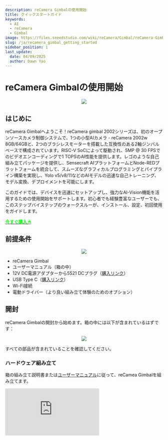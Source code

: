 ```yaml
---
description: reCamera Gimbalの使用開始
title: クイックスタートガイド
keywords:
  - AI
  - reCamera
  - Gimbal
image: https://files.seeedstudio.com/wiki/reCamera/Gimbal/reCamera-Gimbal.webp
slug: /ja/recamera_gimbal_getting_started
sidebar_position: 1
last_update:
  date: 04/09/2025
  author: Dawn Yao
---
```


# reCamera Gimbalの使用開始

<div align="center"><img width={600} src="https://files.seeedstudio.com/wiki/reCamera/Gimbal/reCamera-Gimbal.png" /></div>

## はじめに

reCamera Gimbalへようこそ！reCamera gimbal 2002シリーズは、初のオープンソースカメラ制御システムで、1つの小型AIカメラ - reCamera 2002w 8GB/64GBと、2つのブラシレスモーターを搭載した互換性のある2軸ジンバルベースで構成されています。RISC-V SoCによって駆動され、5MP @ 30 FPSでのビデオエンコーディングで1 TOPSのAI性能を提供します。レゴのような自己組み立てパッケージを提供し、Sensecraft AIプラットフォームとNode-REDプラットフォームを統合して、スムーズなグラフィカルプログラミングとパイプライン構築を実現し、Yolo v5/v8/11などのAIモデルの迅速な自己トレーニング、モデル変換、デプロイメントを可能にします。

このガイドでは、デバイスを迅速にセットアップし、強力なAI-Vision機能を活用するための使用開始をサポートします。初心者でも経験豊富なユーザーでも、このステップバイステップのウォークスルーが、インストール、設定、初回使用をガイドします。

<div class="get_one_now_container" style={{textAlign: 'center'}}>
    <a class="get_one_now_item" href="https://www.seeedstudio.com/reCamera-gimbal-2002w-optional-accessories.html" target="_blank">
            <strong><span><font color={'FFFFFF'} size={"4"}> 今すぐ購入 🖱</font></span></strong>
    </a>
</div>

## 前提条件

<div align="center"><img width={1000} src="https://files.seeedstudio.com/wiki/reCamera/Gimbal/Gimbal_prerequisites.png" /></div>

- reCamera Gimbal
- ユーザーマニュアル（箱の中）
- 12V DC電源アダプターから5521 DCプラグ（[購入リンク](https://www.seeedstudio.com/Power-Adapter-12V-2A-US-p-5731.html)）
- USB Type C（[購入リンク](https://www.seeedstudio.com/USB-3-1-Type-C-to-A-Cable-1-Meter-3-1A-p-4085.html)）
- Wi-Fi接続
- 電動ドライバー（より良い組み立て体験のためのオプション）

## 開封

reCamera Gimbalの開封から始めます。箱の中には以下が含まれているはずです：

<div align="center"><img width={1000} src="https://files.seeedstudio.com/wiki/reCamera/Gimbal/Gimbal_Partlist.png" /></div>

すべての部品が含まれていることを確認してください。

### ハードウェア組み立て

箱の組み立て説明書または[ユーザーマニュアル](#jump1)に従って、reCamea Gimbalを組み立てます。

<div style={{textAlign:'center'}}><iframe width={560} height={315} src="https://www.youtube.com/embed/VAkhDHct0p4" title="YouTube video player" frameBorder={0} allow="accelerometer; autoplay; clipboard-write; encrypted-media; gyroscope; picture-in-picture; web-share" allowFullScreen /></div>

:::note
すべてのネジがしっかりと締められていることを確認してください。そうでないとモーターの動作に影響します。
:::

### デバイスのセットアップとログイン

**ステップ1:** Gimbalを組み立てた後、reCamera GimbalからPCにUSBケーブルを接続します。ウェブサイトで`192.168.42.1`にアクセスし、デフォルトパスワードを変更します。WiFi APセットアップモードを使用している場合は、代わりに`192.168.16.1`にアクセスしてください。

<div align="center"><img width={600} src="https://files.seeedstudio.com/wiki/reCamera/Gimbal/Gimbal_1.png" /></div>

:::note
パスワードを覚えておいてください。そうでないと、デバイスをリセットするためにすべてのログが消去されます。パスワードを忘れた場合は、デバイスを[工場出荷時設定にリセット](https://wiki.seeedstudio.com/recamera_getting_started/#factory-reset)してください。
:::

:::note
デフォルトのユーザー名とパスワードは両方とも`recamera`です。工場出荷時設定にリセットを実行した場合や、新しい（未設定の）デバイスを使用している場合は、これらのユーザー名とパスワードを使用してください。
:::

**ステップ2:** ここでGimbal Preview Dashboardに移動します。ダッシュボードのコントロールでモーターの動きを体験する前に、`Network`に移動してWi-Fiをセットアップしてください。

<div align="center"><img width={600} src="https://files.seeedstudio.com/wiki/reCamera/Gimbal/dashboard_network.png" /></div>

**ステップ3:** Wi-Fiに接続します。Wi-Fiに正常に接続した後、`ロックアイコン`をクリックしてデバイスのIPアドレスを表示します。

<div align="center"><img width={600} src="https://files.seeedstudio.com/wiki/reCamera/Gimbal/view_wifi_IP.png" /></div>

**ステップ4:** 新しいブラウザタブを開き、このIPアドレスを使用してデバイスにアクセスします。

<div align="center"><img width={400} src="https://files.seeedstudio.com/wiki/reCamera/Gimbal/Gimbal_5.png" /></div>

**ステップ6:** 最適なモーターの動きのために、まずベースに電源を接続し、次にUSB Type Cケーブルを取り外します。

:::note

電圧12Vの電源アダプターを接続する必要があります。

:::

<div align="center"><img width={400} src="https://files.seeedstudio.com/wiki/reCamera/Gimbal/switch_power.png" /></div>

**ステップ7:** `IPアドレス`のブラウザに戻ってダッシュボードにアクセスし、右側の`Calibrateボタン`を押してGimbalを自己校正させます。

:::note

校正中は、校正の失敗を招く可能性があるため、デバイスの動作を妨げないでください。校正は、ジンバルの電源を入れるたびに自動的に実行されます。

:::

<div align="center"><img width={600} src="https://files.seeedstudio.com/wiki/reCamera/Gimbal/gimbal_calibrate.png" /></div>

### 校正動作

ヨー軸は0–360°の動作範囲を持ちますが、構造的制約により実際の機械的範囲は約345°に制限されています。ただし、視覚カバレッジは360°のままです。ピッチ軸は0–180°の動作範囲をサポートします。

<div align="center"><img width={600} src="https://files.seeedstudio.com/wiki/reCamera/Gimbal/movement_range.png" /></div>

電源投入時、ジンバルは自動校正シーケンスを開始します：

- **ヨー軸**: ジンバルは最初に機械的限界（電源ケーブルの上に位置）に向かって時計回りに回転し、次に反対の限界まで反時計回りに回転します。両端に到達した後、中央位置に戻ります。

- **ピッチ軸**: ジンバルは0°位置まで上向きに傾き、次に180°限界に到達するまで下向きに傾き、最後に中央に戻ります。

<div align="center"><img width={600} src="https://files.seeedstudio.com/wiki/reCamera/Gimbal/calibrate.gif" /></div>

このシーケンスでジンバルの自己校正プロセスが完了します。

ターミナルでこのコマンドを入力して校正することもできます

```bash
gimbal cali
```

### キャリブレーション問題のトラブルシューティング

ジンバルがキャリブレーションシーケンスを正しく実行しない場合、いくつかの潜在的な原因が考えられます：

- **機械的制限の確認**: ジンバルを手動でチェックして、動作範囲が妨げられていないか、または不適切に制限されていないかを確認してください。

- **3Dプリント部品からの抵抗をチェック**: モーターが動作する際の抵抗を感じてください。抵抗が過度である場合、モーターの力を増加させるためにモーターのPID設定を調整する必要があるかもしれません。[PIDの調整方法はこちらで確認できます](https://wiki.seeedstudio.com/recamera_pid_adjustment)。または、部品をサンディングしたり、ネジを少し緩めたりして摩擦を減らし、動作を改善してください。

## 基本的なWebアクセス

Web URL：

- **プレビューページ**: `ip_address/#/dashboard`

- **ホームページ**: `ip_address/#/init`
- **ワークスペース**: `ip_address/#/workspace`
- **ネットワーク設定**: `ip_address/#/network`
- **セキュリティ**: `ip_address/#/security`
- **ターミナル**: `ip_address/#/terminal`
- **システム**: `ip_address/#/system`
- **電源**: `ip_address/#/power`
- **オリジナルNode-RED**: `ip_address:1880`

### ジンバルダッシュボードでのクイックスタート

#### モーター制御

セットアップとキャリブレーションが完了したら、ダッシュボードで利用可能なオプションを使用してジンバルを制御できます。`ip_address/#/dashboard`または`ip_address`にアクセスして、Node-REDノードで作成されたジンバルのプレビューダッシュボードにアクセスしてください：

<div align="center"><img width={600} src="https://files.seeedstudio.com/wiki/reCamera/Gimbal/Gimbal_preview.png" /></div>

- **ジョイスティック**: カメラの視野の方向を制御します。例えば、ジョイスティックを右にドラッグすると、画像もそれに応じて右に移動します。
- **スライダー**:
  - ヨーとピッチスライダー: ジンバルを指定された絶対角度に移動します。

    ヨー範囲: 0–360°

    ピッチ範囲: 0–180°

:::note
構造的制約により、ヨー範囲は0–345°に制限され、ピッチ範囲は0–180°に制限されます。これらの範囲外の値を入力した場合、最も近い境界に調整されます。例えば、ヨーに360°を入力した場合、システムは自動的に345°として動作を実行します。
:::

- スピードスライダー: 両方のモーターの速度を同時に調整します。

    速度範囲: 0–720°/s（度/秒）
- **自動追跡**: ドロップダウンメニューからターゲットオブジェクト（例：人、車、猫、犬、ボトル）を選択し、`Start Tracking`をクリックして自動オブジェクト追跡を開始します。`Stop Tracking`をクリックして追跡を終了します。

<div align="center"><img width={600} src="https://files.seeedstudio.com/wiki/reCamera/Gimbal/Gimbal_tarck.png" /></div>

- **スリープボタン**: ジンバルを絶対位置（ヨー: 180°、ピッチ: 180°）に移動します。

:::note

スリープボタンは低電力スリープモードを有効にしません。単純にカメラを下向きに再配置するだけです。

:::

- **スタンバイボタン**: ジンバルを絶対位置（ヨー: 180°、ピッチ: 90°）に移動します。
- **キャリブレートボタン**: ジンバルキャリブレーションプロセスを開始します。
- **緊急停止ボタン**: 動作中に両方のモーターを即座に無効にします。

    ⚠️ 注意: これはキャリブレーションプロセスを中断しません。

#### AIモデルパラメータ

**信頼度**: YOLOモデルの信頼度は、予測された境界ボックスがオブジェクトを含む確率と、その予測がどれだけ正確かを表します。これは0から100の間の値です。

<div align="center"><img width={600} src="https://files.seeedstudio.com/wiki/reCamera/Gimbal/Gimbal_confidence.png" /></div>

**Intersection over Union (IoU)**: IoUは、予測された境界ボックスと正解境界ボックス間の重複を評価するために使用される指標です。これは、2つのボックスの交差領域と2つのボックスの結合領域の比率として計算されます。IoUの値は通常0から1の範囲です。私たちはこれを0-100のスケールに標準化しました。IoU値0は予測ボックスと正解ボックス間に重複がないことを表します。値100は完全な一致を示し、2つのボックスが完全に重複することを意味します。

<div align="center"><img width={600} src="https://files.seeedstudio.com/wiki/reCamera/Gimbal/Gimbal_iou.png" /></div>

### ジンバルダッシュボードフローでのクイックスタート

ダッシュボードがNode-REDノードでどのように作成されているかを知りたい場合は、右下角をクリックするか、`ip_address/#/workspace`にアクセスしてジンバルのNode-REDワークスペースにアクセスしてください

<div align="center"><img width={600} src="https://files.seeedstudio.com/wiki/reCamera/Gimbal/dashboard_to_workspace.png" /></div>

そうすると、デフォルトのジンバルダッシュボードフローが表示されます。各ノードをダブルクリックしてノードの詳細を表示できます。ダッシュボードフローは次のようになります：

<div align="center"><img width={600} src="https://files.seeedstudio.com/wiki/reCamera/Gimbal/workspace_flow.png" /></div>

**モデル設定**:

- スライダーノードを使用して、YOLO AIモデルのIoU（Intersection over Union）と信頼度閾値を調整できます。

**ダッシュボードUI表示**:

- UIテンプレートノードは、現在のモデル設定を示すテキストを表示します。
- また、YOLOによって識別されたオブジェクトの検出ボックスを含む、カメラからのbase64画像をレンダリングします。

**ターゲットによる自動追跡**:

- 関数ノードは、ターゲットオブジェクト（例：幅、高さ、座標）に関する情報を取得し、追跡アルゴリズムを使用してこのデータを処理します。

- アルゴリズム関数ノードは、ターゲットボックス中心の視覚中心に対するオフセットを計算し、このオフセットをセットモーター角度ノードに送信して、ジンバルを希望の位置に移動させます。

**手動モーター制御**:

- スライダーノードを使用してモーター角度を手動で設定し、特定の度数でジンバルを移動します。

- または、ジョイスティックUIノードを使用して、ジンバルの位置を小さな増分（オフセットごと）で調整することで手動制御を行います。

**ショートカットボタン**:

- ボタンUIノードは、特定の位置をセットモーター角度ノードに送信し、スリープやスタンバイなどの動作をトリガーします。

- これらのボタンは、キャリブレーション用の`gimbal cali`や緊急停止用の`gimbal stop 1; gimbal stop 2`などのbashスクリプトを実行するexecノードもトリガーできます。

**基本WebIframeサブフロー**:

- iframeサブフローは、ネットワーク設定、システム情報、デバイス情報などの基本的なWebページを表示します。

- これらは複数のノードでページをレンダリングするため、CPUリソースを消費する可能性があることに注意してください。必要でない場合は削除できます。

## クラウド管理とバックアップの適用

新しいアプリケーションを作成したり、アプリケーションをSenseCraftクラウドサービスに保存したい場合は、左下でsensecraftアカウントにログインし、`+`アイコンをクリックして新しいアプリケーションを追加できます。その後、フローの作業を開始できます。

<div align="center"><img width={600} src="https://files.seeedstudio.com/wiki/reCamera/Gimbal/Gimbal_7.png" /></div>

アプリは[reCamera - SenseCraft AI](https://sensecraft.seeed.cc/ai/#/recamera)で表示・管理できます。

:::note

プラットフォーム経由でログインしてアプリケーションを同期するには、事前にアカウントを登録する必要があります。

:::

<div align="center"><img width={600} src="https://files.seeedstudio.com/wiki/reCamera/Gimbal/Gimbal_14.png" /></div>

## ポートリスト

以下はreCamera Gimbalで使用されるポートのリストです：

- **ポート22**: リモートSSHログインに使用され、開放されています。
- **ポート53**: DNSドメイン名解決に関連し、Webリダイレクトに必要です。デフォルトで開放されています。
- **ポート80**: Node-REDアプリケーションのHTTP表示用のWebダッシュボードインターフェースとして機能します。
- **ポート554**: RTSPビデオストリーミングに使用されます。
- **ポート9090**: Webターミナルアクセス用で、ログインにはパスワードが必要です。
- **ポート1880**: Node-RED操作専用です。

## OTA OSアップグレード

[OTAアップグレード手順](https://wiki.seeedstudio.com/recamera_getting_started/#ota-upgrade-from-013-to-latest-version)を参照してください。

## ファクトリーリセット

<div align="center"><img width={600} src="https://files.seeedstudio.com/wiki/reCamera/Gimbal/gimbal_usr_button.png" /></div>

デバイスのパスコードを忘れた場合などでデバイスをリセットしたい場合は、**User**ボタンを長押ししながらデバイスを電源に接続してください。デバイスの`赤いライト`が点滅ではなく**常時点灯**になったら、Userボタンを離してください。

## リソース

- <span id="jump1"><a href="https://files.seeedstudio.com/gimbal/GIMBAL_Manual0311.pdf">reCamera Gimbalユーザーマニュアル</a></span>

- [Github](https://github.com/Seeed-Studio/OSHW-reCamera-Series)

## 技術サポート & 製品ディスカッション

弊社製品をお選びいただき、ありがとうございます！弊社製品での体験が可能な限りスムーズになるよう、さまざまなサポートを提供しています。さまざまな好みやニーズに対応するため、複数のコミュニケーションチャンネルを提供しています。

<div class="button_tech_support_container">
<a href="https://forum.seeedstudio.com/" class="button_forum"></a>
<a href="https://www.seeedstudio.com/contacts" class="button_email"></a>
</div>

<div class="button_tech_support_container">
<a href="https://discord.gg/eWkprNDMU7" class="button_discord"></a>
<a href="https://github.com/Seeed-Studio/wiki-documents/discussions/69" class="button_discussion"></a>
</div>
